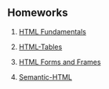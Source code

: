 ## Homeworks
01. [HTML Fundamentals](01.HTML_Fundamentals)

02. [HTML-Tables](02.HTML-Tables)

03. [HTML Forms and Frames](03.HTML_Forms_and_Frames)

04. [Semantic-HTML](04.Semantic-HTML)